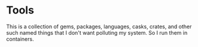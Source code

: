 # Tools

This is a collection of gems, packages, languages, casks, crates, and other such named things that I don't want polluting my system. So I run them in containers.
